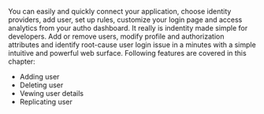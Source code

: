 You can easily and quickly connect your application, choose identity providers, add user, set up rules, customize your login page and access analytics from your autho dashboard. It really is indentity made simple for developers. Add or remove users, modify profile and authorization attributes and identify root-cause user login issue in a minutes with a simple intuitive and powerful web surface. Following features are covered in this chapter:

* Adding user
* Deleting user
* Vewing user details
* Replicating user